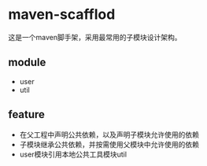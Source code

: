 # maven-scafflod

这是一个maven脚手架，采用最常用的子模块设计架构。

## module

- user
- util

## feature

- 在父工程中声明公共依赖，以及声明子模块允许使用的依赖
- 子模块继承公共依赖，并按需使用父模块中允许使用的依赖
- user模块引用本地公共工具模块util

